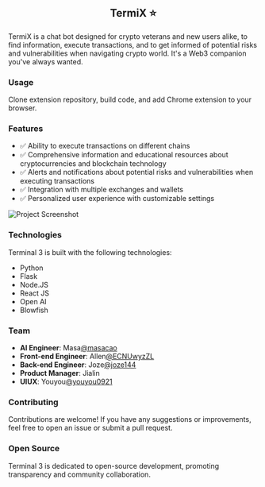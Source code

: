 <h2 align="center">TermiX ⭐️</h2>
TermiX is a chat bot designed for crypto veterans and new users alike, to find information, execute transactions, and to get informed of potential risks and vulnerabilities when navigating crypto world. It's a Web3 companion you've always wanted.

### Usage
Clone extension repository, build code, and add Chrome extension to your browser.

### Features
- ✅ Ability to execute transactions on different chains
- ✅ Comprehensive information and educational resources about cryptocurrencies and blockchain technology
- ✅ Alerts and notifications about potential risks and vulnerabilities when executing transactions
- ✅ Integration with multiple exchanges and wallets
- ✅ Personalized user experience with customizable settings

![Project Screenshot](https://terminal3.s3.us-west-1.amazonaws.com/imgs/%E5%8A%9F%E8%83%BD%E8%AE%BE%E7%BD%AE%E9%A1%B5%E9%9D%A2.png)

### Technologies
Terminal 3 is built with the following technologies:

- Python
- Flask
- Node.JS
- React JS
- Open AI
- Blowfish

### Team
- **AI Engineer**: Masa[@masacao](https://github.com/masacao)
- **Front-end Engineer**: Allen[@ECNUwyzZL](https://github.com/ECNUwyzZL)
- **Back-end Engineer**: Joze[@joze144](https://github.com/joze144)
- **Product Manager**: Jialin
- **UIUX**: Youyou[@youyou0921](https://github.com/youyou0921)

### Contributing
Contributions are welcome! If you have any suggestions or improvements, feel free to open an issue or submit a pull request.

### Open Source
Terminal 3 is dedicated to open-source development, promoting transparency and community collaboration.
